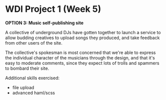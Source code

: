 WDI Project 1 (Week 5)
=======================

**OPTION 3: Music self-publishing site**

A collective of underground DJs have gotten together to launch a service to allow budding creatives to upload songs they produced, and take feedback from other users of the site.

The collective's spokesman is most concerned that we're able to express the individual character of the musicians through the design, and that it's easy to moderate comments, since they expect lots of trolls and spammers to bombard their site.

Additional skills exercised:
* file upload
* advanced haml/scss
